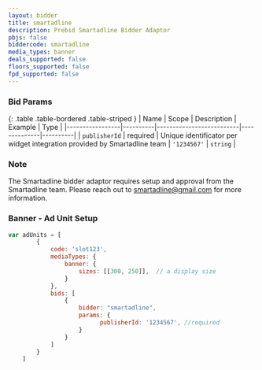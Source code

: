 ```yaml
---
layout: bidder
title: smartadline
description: Prebid Smartadline Bidder Adaptor
pbjs: false 
biddercode: smartadline
media_types: banner
deals_supported: false
floors_supported: false
fpd_supported: false
---
```


### Bid Params

{: .table .table-bordered .table-striped }
| Name            | Scope    | Description              | Example      | Type     |
|-----------------|----------|--------------------------|--------------|----------|
| `publisherId`   | required | Unique identificator per widget integration provided by Smartadline team | `'1234567'` | `string` |

### Note

The Smartadline bidder adaptor requires setup and approval from the Smartadline team. Please reach out to [smartadline@gmail.com](mailto:smartadline@gmail.com) for more information.<br>

### Banner - Ad Unit Setup
```javascript
var adUnits = [
        {
            code: 'slot123',
            mediaTypes: {
                banner: {
                    sizes: [[300, 250]],  // a display size
                }
            },
            bids: [
                {
                    bidder: "smartadline",
                    params: {
                          publisherId: '1234567', //required
                    }
                }
            ]
        }
    ]
``` 
